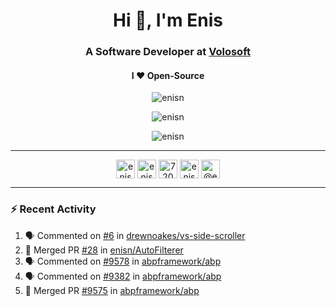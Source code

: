 <h1 align="center">Hi 👋, I'm Enis</h1>
<h3 align="center">A Software Developer at <a href="/volosoft">Volosoft</a></h3>

<h4 align="center"> I ❤ Open-Source</h4>

<p align="center"> <img src="https://komarev.com/ghpvc/?username=enisn" alt="enisn" /> </p>

<p align="center">
<img src="https://github-readme-stats.vercel.app/api/top-langs/?username=enisn&layout=compact" alt="enisn" />
</p>

<p align="center">
<img src="https://github-readme-stats.vercel.app/api?username=enisn&show_icons=true" alt="enisn" />
</p>

<hr />

<p align="center">
<a href="https://dev.to/enisn" target="blank"><img align="center" src="https://cdn.jsdelivr.net/npm/simple-icons@3.0.1/icons/dev-dot-to.svg" alt="enisn" height="30" width="30" /></a>
<a href="https://twitter.com/enisnecipoglu" target="blank"><img align="center" src="https://cdn.jsdelivr.net/npm/simple-icons@3.0.1/icons/twitter.svg" alt="enisnecipoglu" height="30" width="30" /></a>
<a href="https://stackoverflow.com/users/7200126" target="blank"><img align="center" src="https://cdn.jsdelivr.net/npm/simple-icons@3.0.1/icons/stackoverflow.svg" alt="7200126" height="30" width="30" /></a>
<a href="https://instagram.com/enisnecipoglu" target="blank"><img align="center" src="https://cdn.jsdelivr.net/npm/simple-icons@3.0.1/icons/instagram.svg" alt="enisnecipoglu" height="30" width="30" /></a>
<a href="https://medium.com/@enis.necipoglu" target="blank"><img align="center" src="https://cdn.jsdelivr.net/npm/simple-icons@3.0.1/icons/medium.svg" alt="@enis.necipoglu" height="30" width="30" /></a>
</p>

<hr />

### :zap: Recent Activity

<!--START_SECTION:activity-->
1. 🗣 Commented on [#6](https://github.com/drewnoakes/vs-side-scroller/issues/6) in [drewnoakes/vs-side-scroller](https://github.com/drewnoakes/vs-side-scroller)
2. 🎉 Merged PR [#28](https://github.com/enisn/AutoFilterer/pull/28) in [enisn/AutoFilterer](https://github.com/enisn/AutoFilterer)
3. 🗣 Commented on [#9578](https://github.com/abpframework/abp/issues/9578) in [abpframework/abp](https://github.com/abpframework/abp)
4. 🗣 Commented on [#9382](https://github.com/abpframework/abp/issues/9382) in [abpframework/abp](https://github.com/abpframework/abp)
5. 🎉 Merged PR [#9575](https://github.com/abpframework/abp/pull/9575) in [abpframework/abp](https://github.com/abpframework/abp)
<!--END_SECTION:activity-->
